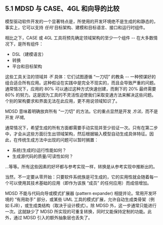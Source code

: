 ## 5.1 MDSD 与 CASE、4GL 和向导的比较
模型驱动软件开发的一个显著特点是，所使用的开发环境绝不是生成的和静态的，事实上，它可以支持 *任何* 目标架构、建模和目标语言、接口和运行时组件。

相比之下，CASE 或 4GL 工具将预先确定领域架构的至少一个组件 -- 在大多数情况下，是所有组件：
- DSL（建模语言）
- 转换
- 平台和目标架构

这些工具关注的领域并 *不* 具体：它们试图遵循 “一刀切” 的教条 -- 一种预谋好的组合适合所有应用。这种假设在实践中是完全不现实的，而且会导致严重的问题。通常情况下，应用的 80% 可以通过这种方式快速创建，而剩下的 20% 最终需要 80% 的努力。这是因为工具的不灵活性迫使我们采取变通方法来解决这些问题。 个别的架构要求和界面无法在此应用，更不用说领域知识了。

MDSD 意味着明确放弃所有 “一刀切” 的方法。它的重点显然是开发 *方法*，而不是开发 *环境*。

通常情况下，希望生成的所有方面都需要手动实现并至少验证一次。只有在第二步中，才会从这些方面衍生出领域架构，然后根据输入模型自动生成具体特征。因此，在传统生成方法中出现的问题可以暂时搁置：

- 系统(生成的)运行性能如何？
- 生成源代码的质量/可读性如何？

...等等。所有这些因素的好坏都与参考实现一样，转换是从参考实现中推断出的。

当然，不一定要从零开始：只要软件系统族是可生成的，它的实用性就会随着每一个可以使用其技术基础的应用（即作为该族 “成员” 的任何应用）而成倍增加。

MDSD 不能与代码向导或模式扩展器 (pattern expander) 相提并论。常用开发环境的 “有用助手” 部分，或某些 UML 工具的模式扩展，允许自动生成类骨架（例如 EJB），或生成类结构（取决于设计模式）。除 MDSD 外，这一步通常只能进行一次。这就缺少了 MDSD 所实现的可重复转换，同时又能保持定制的功能。此外，通过 MDSD 引入的额外抽象层也丢失了。
